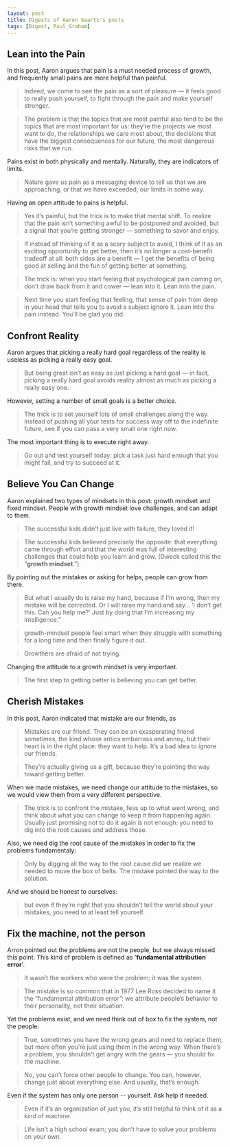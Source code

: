 ```yaml
---
layout: post
title: Digests of Aaron Swartz's posts
tags: [Digest, Paul_Graham]
---
```


## Lean into the Pain

In this post, Aaron argues that pain is a must needed process of growth, and frequently small pains are more helpful than painful.

> Indeed, we come to see the pain as a sort of pleasure — it feels good to really push yourself, to fight through the pain and make yourself stronger.

> The problem is that the topics that are most painful also tend to be the topics that are most important for us: they’re the projects we most want to do, the relationships we care most about, the decisions that have the biggest consequences for our future, the most dangerous risks that we run.

Pains exist in both physically and mentally. Naturally, they are indicators of limits.

> Nature gave us pain as a messaging device to tell us that we are approaching, or that we have exceeded, our limits in some way.

Having an open attitude to pains is helpful.

> Yes it’s painful, but the trick is to make that mental shift. To realize that the pain isn’t something awful to be postponed and avoided, but a signal that you’re getting stronger — something to savor and enjoy.

> If instead of thinking of it as a scary subject to avoid, I think of it as an exciting opportunity to get better, then it’s no longer a cost-benefit tradeoff at all: both sides are a benefit — I get the benefits of being good at selling and the fun of getting better at something.

> The trick is: when you start feeling that psychological pain coming on, don’t draw back from it and cower — lean into it. Lean into the pain.

> Next time you start feeling that feeling, that sense of pain from deep in your head that tells you to avoid a subject ignore it. Lean into the pain instead. You’ll be glad you did.

## Confront Reality

Aaron argues that picking a really hard goal regardless of the reality is useless as picking a really easy goal.

> But being great isn’t as easy as just picking a hard goal — in fact, picking a really hard goal avoids reality almost as much as picking a really easy one.

However, setting a number of small goals is a better choice.

> The trick is to set yourself lots of small challenges along the way.
> Instead of pushing all your tests for success way off to the indefinite future, see if you can pass a very small one right now.

The most important thing is to execute right away.

> Go out and test yourself today: pick a task just hard enough that you might fail, and try to succeed at it.

## Believe You Can Change

Aaron explained two types of mindsets in this post: growth mindset and fixed mindset. People with growth mindset love challenges, and can adapt to them.

> The successful kids didn’t just live with failure, they loved it!

> The successful kids believed precisely the opposite: that everything came through effort and that the world was full of interesting challenges that could help you learn and grow. (Dweck called this the “**growth mindset**.”)

By pointing out the mistakes or asking for helps, people can grow from there.

> But what I usually do is raise my hand, because if I’m wrong, then my mistake will be corrected. Or I will raise my hand and say… ‘I don’t get this. Can you help me?’ Just by doing that I’m increasing my intelligence.”

> growth-mindset people feel smart when they struggle with something for a long time and then finally figure it out.

> Growthers are afraid of not trying.

Changing the attitude to a growth mindset is very important.

> The first step to getting better is believing you can get better.

## Cherish Mistakes

In this post, Aaron indicated that mistake are our friends, as 

> Mistakes are our friend. They can be an exasperating friend sometimes, the kind whose antics embarrass and annoy, but their heart is in the right place: they want to help. It’s a bad idea to ignore our friends.

> They’re actually giving us a gift, because they’re pointing the way toward getting better.

When we made mistakes, we need change our attitude to the mistakes, so we would view them from a very different perspective.

> The trick is to confront the mistake, fess up to what went wrong, and think about what you can change to keep it from happening again. Usually just promising not to do it again is not enough: you need to dig into the root causes and address those.

Also, we need dig the root cause of the mistakes in order to fix the problems fundamentaly:

> Only by digging all the way to the root cause did we realize we needed to move the box of belts. The mistake pointed the way to the solution.

And we should be honest to ourselves:

> but even if they’re right that you shouldn’t tell the world about your mistakes, you need to at least tell yourself.

## Fix the machine, not the person

Arron pointed out the problems are not the people, but we always missed this point. This kind of problem is defined as '**fundamental attribution error**'.

> It wasn’t the workers who were the problem; it was the system.

> The mistake is so common that in 1977 Lee Ross decided to name it the “fundamental attribution error”: we attribute people’s behavior to their personality, not their situation.

Yet the problems exist, and we need think out of box to fix the system, not the people:

> True, sometimes you have the wrong gears and need to replace them, but more often you’re just using them in the wrong way. When there’s a problem, you shouldn’t get angry with the gears — you should fix the machine.

> No, you can’t force other people to change. You can, however, change just about everything else. And usually, that’s enough.

Even if the system has only one person -- yourself. Ask help if needed.

> Even if it’s an organization of just you, it’s still helpful to think of it as a kind of machine.

> Life isn’t a high school exam; you don’t have to solve your problems on your own.



